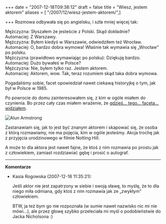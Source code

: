 +++
date = "2007-12-18T09:38:12"
draft = false
title = "Wiesz, jestem aktorem"
aliases = [ "/2007/12/wiesz-jestem-aktorem/",]

+++
Rozmowa odbywała się po angielsku, i szła mniej więcej tak:

Mężczyzna: Słyszałem że jesteście z Polski. Skąd dokładnie?  
Automaciej: Z Warszawy.  
Mężczyzna: Byłem kiedyś w Warszawie, odwiedziłem też Wrocław.  
Automaciej: O, bardzo dobra wymowa! Właśnie tak wymawia się „Wrocław” po
polsku.  
Mężczyzna (prawidłowo wymawiając po polsku): Dziękuję bardzo.  
Automaciej: Dużo bywałeś w Polsce?  
Mężczyzna: Nie, byłem tylko raz. Jestem aktorem.  
Automaciej: Aktorem, wow. Tak, teraz rozumiem skąd taka dobra wymowa.

Pogadaliśmy sobie, facet opowiedział nawet ciekawą historyjkę o tym, jak był w
Polsce w 1985.

Po powrocie do domu zainteresowałem się, z kim w ogóle miałem do czynienia. Bo
przez cały czas miałem wrażenie, że [gdzieś... tego... faceta...
widziałem](http://en.wikipedia.org/wiki/Alun_Armstrong_\(actor\)).

![Alun
Armstrong](http://www.bbc.co.uk/drama/content/images/2007/03/29/people_alun_armstrong_396x222.jpg)

Zastanawiam się, jak to jest być znanym aktorem i skapować się, że osoba z
którą rozmawiamy, nie ma pojęcia, kim w ogóle jesteśmy. Akcja trochę jak z
przyjęcia urodzinowego w filmie Notting Hill.

A może to dla aktora jest nawet fajne, że ktoś z nim rozmawia po prostu jak z
człowiekiem, zamiast rozdziawiać gębę i prosić o autograf.

----
**Komentarze**

* Kasia Rogowska (2007-12-18 11:35:21): <p>Jeśli aktor nie jest zapatrzony w
  siebie i swoją sławę, to myślę, że to dla niego miła odmiana, gdy ktoś z nim
  rozmawia jak ze &#8222;zwykłym&#8221; człowiekiem.</p>  <p><span
  class="caps">BTW</span>, ja też bym go nie rozpoznała (w sumie nawet nazwisko
  nic mi nie mówi&#8230;), ale przez głowę szybko przeleciała mi myśl o
  podobieństwie do Jacka Nicholsona :)</p>
